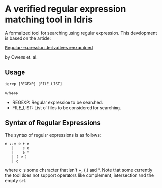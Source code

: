 A verified regular expression matching tool in Idris
===================================

A formalized tool for searching using regular expression. This development is based on the article:

[Regular-expression derivatives reexamined](https://www.mpi-sws.org/~turon/re-deriv.pdf)

by Owens et. al.

Usage
-----

    igrep [REGEXP] [FILE_LIST]

where

- REGEXP: Regular expression to be searched.
- FILE_LIST: List of files to be considered for searching.


Syntax of Regular Expressions
------------------------

The syntax of regular expressions is as follows:

    e ::= e + e
       |    e e
       |    e *
       | ( e )
       | c

where c is some character that isn't +, (,) and *.
Note that some currently the tool does not support operators like
complement, intersection and the empty set.
